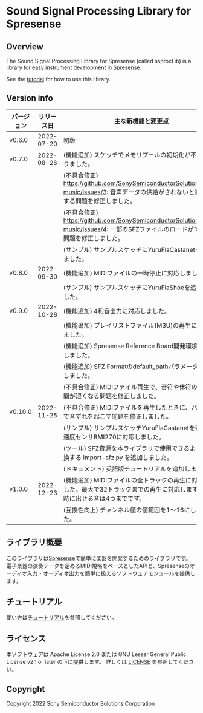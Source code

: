 # Sound Signal Processing Library for Spresense

## Overview

The Sound Signal Processing Library for Spresense (called ssprocLib) is a library for easy instrument development in [Spresense](https://developer.sony.com/develop/spresense/).

See the [tutorial](/docs/Tutorial.en.md) for how to use this library.

## Version info

| バージョン | リリース日  | 主な新機能と変更点                                               |
| ---        | ---         | ---                                                              |
| v0.6.0     | 2022-07-20  | 初版                                                             |
| v0.7.0     | 2022-08-26  | (機能追加) スケッチでメモリプールの初期化が不要になりました。    |
|            |             | (不具合修正) https://github.com/SonySemiconductorSolutions/ssih-music/issues/3: 音声データの供給がされないと異常停止する問題を修正しました。    |
|            |             | (不具合修正) https://github.com/SonySemiconductorSolutions/ssih-music/issues/4: 一部のSFZファイルのロードができない問題を修正しました。         |
|            |             | (サンプル) サンプルスケッチにYuruFlaCastanetを追加しました。     |
| v0.8.0     | 2022-09-30  | (機能追加) MIDIファイルの一時停止に対応しました。                |
|            |             | (サンプル) サンプルスケッチにYuruFlaShoeを追加しました。         |
| v0.9.0     | 2022-10-28  | (機能追加) 4和音出力に対応しました。                             |
|            |             | (機能追加) プレイリストファイル(M3U)の再生に対応しました。       |
|            |             | (機能追加) Spresense Reference Board開発環境に対応しました。     |
|            |             | (機能追加) SFZ Formatのdefault_pathパラメータに対応しました。    |
|            |             | (不具合修正) MIDIファイル再生で、音符や休符の再生時間が短くなる問題を修正しました。                                                             |
| v0.10.0    | 2022-11-25  | (不具合修正) MIDIファイルを再生したときに、パート間で音ずれを起こす問題を修正しました。                                                         |
|            |             | (サンプル) サンプルスケッチYuruFlaCastanetを新しい加速度センサBMI270に対応しました。                                                            |
|            |             | (ツール) SFZ音源を本ライブラリで使用できるように変換する import-sfz.py を追加しました。                                                         |
|            |             | (ドキュメント) 英語版チュートリアルを追加しました。                                                                                             |
| v1.0.0     | 2022-12-23  | (機能追加) MIDIファイルの全トラックの再生に対応しました。最大で32トラックまでの再生に対応しますが、同時に出せる音は4つまでです。                |
|            |             | (互換性向上) チャンネル値の値範囲を1～16にしました。                                                                                            |

## ライブラリ概要

このライブラリは[Spresense](https://www.sony-semicon.co.jp/products/smart-sensing/spresense/)で簡単に楽器を開発するためのライブラリです。
電子楽器の演奏データを定めるMIDI規格をベースとしたAPIと、Spresenseのオーディオ入力・オーディオ出力を簡単に扱えるソフトウェアモジュールを提供します。

## チュートリアル

使い方は[チュートリアル](/docs/Tutorial.ja.md)を参照してください。

## ライセンス

本ソフトウェアは Apache License 2.0 または GNU Lesser General Public License v2.1 or later の下に提供します。
詳しくは [LICENSE](/LICENSE) を参照してください。

## Copyright

Copyright 2022 Sony Semiconductor Solutions Corporation
